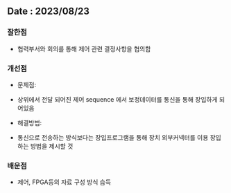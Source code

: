 ## Date : 2023/08/23
### 잘한점
*  협력부서와 회의를 통해 제어 관련 결정사항을 협의함

### 개선점
* 문제점:
 * 상위에서 전달 되어진 제어 sequence 에서 보정데이터를 통신을 통해 장입하게 되어있음

* 해결방법:
 * 통신으로 전송하는 방식보다는 장입프로그램을 통해 장치 외부커넥터를 이용 장입하는 방법을 제시할 것

### 배운점
* 제어, FPGA등의 자료 구성 방식 습득
